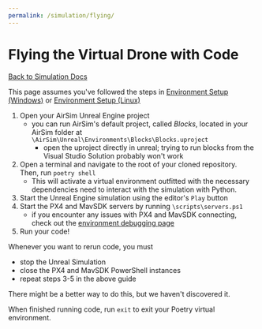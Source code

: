 ```yaml
---
permalink: /simulation/flying/
---
```


# Flying the Virtual Drone with Code

[Back to Simulation Docs](/docs/simulation/)

This page assumes you've followed the steps in [Environment Setup (Windows)](/docs/simulation/install/windows) or [Environment Setup (Linux)](/docs/simulation/install/linux)

1. Open your AirSim Unreal Engine project
    - you can run AirSim's default project, called *Blocks*, located in your AirSim folder at `\AirSim\Unreal\Environments\Blocks\Blocks.uproject`
        - open the uproject directly in unreal; trying to run blocks from the Visual Studio Solution probably won't work
2. Open a terminal and navigate to the root of your cloned repository. Then, run `poetry shell`
    - This will activate a virtual environment outfitted with the necessary dependencies need to interact with the simulation with Python.
3. Start the Unreal Engine simulation using the editor's `Play` button
4. Start the PX4 and MavSDK servers by running `\scripts\servers.ps1`
    - if you encounter any issues with PX4 and MavSDK connecting, check out the [environment debugging page](/docs/simulation/environment-debug/windows)
5. Run your code!

Whenever you want to rerun code, you must
- stop the Unreal Simulation
- close the PX4 and MavSDK PowerShell instances
- repeat steps 3-5 in the above guide

There might be a better way to do this, but we haven't discovered it.

When finished running code, run `exit` to exit your Poetry virtual environment.

